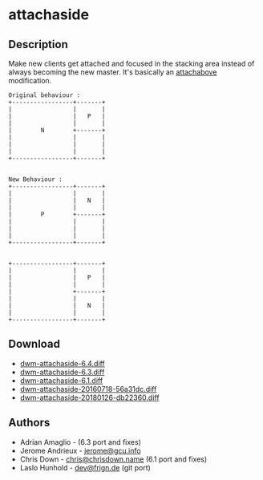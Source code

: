attachaside
===========

Description
-----------
Make new clients get attached and focused in the stacking area instead of
always becoming the new master. It's basically an
[attachabove](../attachabove/) modification.

	Original behaviour :
	+-----------------+-------+
	|                 |       |
	|                 |   P   |
	|                 |       |
	|        N        +-------+
	|                 |       |
	|                 |       |
	|                 |       |
	+-----------------+-------+


	New Behaviour :
	+-----------------+-------+
	|                 |       |
	|                 |   N   |
	|                 |       |
	|        P        +-------+
	|                 |       |
	|                 |       |
	|                 |       |
	+-----------------+-------+


	+-----------------+-------+
	|                 |       |
	|                 |   P   |
	|                 |       |
	|                 +-------+
	|                 |       |
	|                 |   N   |
	|                 |       |
	+-----------------+-------+

Download
--------
* [dwm-attachaside-6.4.diff](dwm-attachaside-6.4.diff)
* [dwm-attachaside-6.3.diff](dwm-attachaside-6.3.diff)
* [dwm-attachaside-6.1.diff](dwm-attachaside-6.1.diff)
* [dwm-attachaside-20160718-56a31dc.diff](dwm-attachaside-20160718-56a31dc.diff)
* [dwm-attachaside-20180126-db22360.diff](dwm-attachaside-20180126-db22360.diff)


Authors
-------
* Adrian Amaglio - (6.3 port and fixes)
* Jerome Andrieux - <jerome@gcu.info>
* Chris Down - <chris@chrisdown.name> (6.1 port and fixes)
* Laslo Hunhold - <dev@frign.de> (git port)
